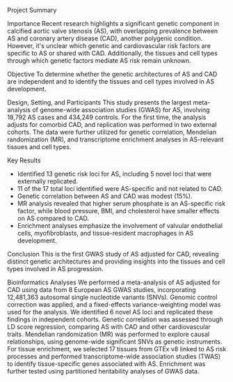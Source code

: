 Project Summary

Importance
Recent research highlights a significant genetic component in calcified aortic valve stenosis (AS), with overlapping prevalence between AS and coronary artery disease (CAD), another polygenic condition. However, it's unclear which genetic and cardiovascular risk factors are specific to AS or shared with CAD. Additionally, the tissues and cell types through which genetic factors mediate AS risk remain unknown.

Objective
To determine whether the genetic architectures of AS and CAD are independent and to identify the tissues and cell types involved in AS development.

Design, Setting, and Participants
This study presents the largest meta-analysis of genome-wide association studies (GWAS) for AS, involving 18,792 AS cases and 434,249 controls. For the first time, the analysis adjusts for comorbid CAD, and replication was performed in two external cohorts. The data were further utilized for genetic correlation, Mendelian randomization (MR), and transcriptome enrichment analyses in AS-relevant tissues and cell types.

Key Results
- Identified 13 genetic risk loci for AS, including 5 novel loci that were externally replicated.
- 11 of the 17 total loci identified were AS-specific and not related to CAD.
- Genetic correlation between AS and CAD was modest (15%).
- MR analysis revealed that higher serum phosphate is an AS-specific risk factor, while blood pressure, BMI, and cholesterol have smaller effects on AS compared to CAD.
- Enrichment analyses emphasize the involvement of valvular endothelial cells, myofibroblasts, and tissue-resident macrophages in AS development.

Conclusion
This is the first GWAS study of AS adjusted for CAD, revealing distinct genetic architectures and providing insights into the tissues and cell types involved in AS progression.

Bioinformatics Analyses
We performed a meta-analysis of AS adjusted for CAD using data from 8 European AS GWAS studies, incorporating 12,481,363 autosomal single nucleotide variants (SNVs). 
Genomic control correction was applied, and a fixed-effects variance-weighting model was used for the analysis. We identified 6 novel AS loci and replicated these findings in independent cohorts. 
Genetic correlation was assessed through LD score regression, comparing AS with CAD and other cardiovascular traits. Mendelian randomization (MR) was performed to explore causal relationships, using genome-wide significant SNVs as genetic instruments.
For tissue enrichment, we selected 17 tissues from GTEx v8 linked to AS risk processes and performed transcriptome-wide association studies (TWAS) to identify tissue-specific genes associated with AS. 
Enrichment was further tested using partitioned heritability analyses of GWAS data.
